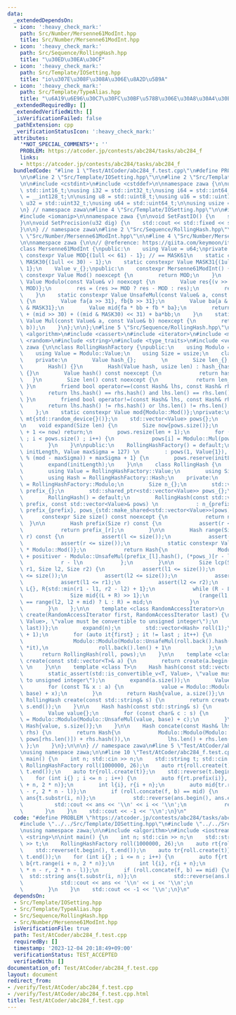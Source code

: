 ```yaml
---
data:
  _extendedDependsOn:
  - icon: ':heavy_check_mark:'
    path: Src/Number/Mersenne61ModInt.hpp
    title: Src/Number/Mersenne61ModInt.hpp
  - icon: ':heavy_check_mark:'
    path: Src/Sequence/RollingHash.hpp
    title: "\u30ED\u30EA\u30CF"
  - icon: ':heavy_check_mark:'
    path: Src/Template/IOSetting.hpp
    title: "io\u307E\u308F\u308A\u306E\u8A2D\u5B9A"
  - icon: ':heavy_check_mark:'
    path: Src/Template/TypeAlias.hpp
    title: "\u6A19\u6E96\u30C7\u30FC\u30BF\u578B\u306E\u30A8\u30A4\u30EA\u30A2\u30B9"
  _extendedRequiredBy: []
  _extendedVerifiedWith: []
  _isVerificationFailed: false
  _pathExtension: cpp
  _verificationStatusIcon: ':heavy_check_mark:'
  attributes:
    '*NOT_SPECIAL_COMMENTS*': ''
    PROBLEM: https://atcoder.jp/contests/abc284/tasks/abc284_f
    links:
    - https://atcoder.jp/contests/abc284/tasks/abc284_f
  bundledCode: "#line 1 \"Test/AtCoder/abc284_f.test.cpp\"\n#define PROBLEM \"https://atcoder.jp/contests/abc284/tasks/abc284_f\"\
    \n\n#line 2 \"Src/Template/IOSetting.hpp\"\n\n#line 2 \"Src/Template/TypeAlias.hpp\"\
    \n\n#include <cstdint>\n#include <cstddef>\n\nnamespace zawa {\n\nusing i16 =\
    \ std::int16_t;\nusing i32 = std::int32_t;\nusing i64 = std::int64_t;\nusing i128\
    \ = __int128_t;\n\nusing u8 = std::uint8_t;\nusing u16 = std::uint16_t;\nusing\
    \ u32 = std::uint32_t;\nusing u64 = std::uint64_t;\n\nusing usize = std::size_t;\n\
    \n} // namespace zawa\n#line 4 \"Src/Template/IOSetting.hpp\"\n\n#include <iostream>\n\
    #include <iomanip>\n\nnamespace zawa {\n\nvoid SetFastIO() {\n    std::cin.tie(nullptr)->sync_with_stdio(false);\n\
    }\n\nvoid SetPrecision(u32 dig) {\n    std::cout << std::fixed << std::setprecision(dig);\n\
    }\n\n} // namespace zawa\n#line 2 \"Src/Sequence/RollingHash.hpp\"\n\n#line 2\
    \ \"Src/Number/Mersenne61ModInt.hpp\"\n\n#line 4 \"Src/Number/Mersenne61ModInt.hpp\"\
    \n\nnamespace zawa {\n\n// @reference: https://qiita.com/keymoon/items/11fac5627672a6d6a9f6\n\
    class Mersenne61ModInt {\npublic:\n    using Value = u64;\nprivate:\n    static\
    \ constexpr Value MOD{(1ull << 61) - 1}; // == MASK61\n    static constexpr Value\
    \ MASK30{(1ull << 30) - 1};\n    static constexpr Value MASK31{(1ull << 31) -\
    \ 1};\n    Value v_{};\npublic:\n    constexpr Mersenne61ModInt() {}\n\n    static\
    \ constexpr Value Mod() noexcept {\n        return MOD;\n    }\n    static constexpr\
    \ Value Modulo(const Value& v) noexcept {\n        Value res{(v >> 61) + (v &\
    \ MOD)};\n        res = (res >= MOD ? res - MOD : res);\n        return res;\n\
    \    }\n    static constexpr Value UnsafeMul(const Value& a, const Value& b) noexcept\
    \ {\n        Value fa{a >> 31}, fb{b >> 31};\n        Value ba{a & MASK31}, bb{b\
    \ & MASK31};\n        Value mid{fa * bb + fb * ba};\n        return Value{2}*fa*fb\
    \ + (mid >> 30) + ((mid & MASK30) << 31) + ba*bb;\n    }\n    static constexpr\
    \ Value Mul(const Value& a, const Value& b) noexcept {\n        return Modulo(UnsafeMul(a,\
    \ b));\n    }\n};\n\n};\n#line 5 \"Src/Sequence/RollingHash.hpp\"\n\n#include\
    \ <algorithm>\n#include <cassert>\n#include <iterator>\n#include <memory>\n#include\
    \ <random>\n#include <string>\n#include <type_traits>\n#include <vector>\n\nnamespace\
    \ zawa {\n\nclass RollingHashFactory {\npublic:\n    using Modulo = Mersenne61ModInt;\n\
    \    using Value = Modulo::Value;\n    using Size = usize;\n    class Hash {\n\
    \    private:\n        Value hash_{};        \n        Size len_{};\n    public:\n\
    \        Hash() {}\n        Hash(Value hash, usize len) : hash_{hash}, len_{len}\
    \ {}\n        Value hash() const noexcept {\n            return hash_;\n     \
    \   }\n        Size len() const noexcept {\n            return len_;\n       \
    \ }\n        friend bool operator==(const Hash& lhs, const Hash& rhs) {\n    \
    \        return lhs.hash() == rhs.hash() and lhs.len() == rhs.len();\n       \
    \ }\n        friend bool operator!=(const Hash& lhs, const Hash& rhs) {\n    \
    \        return lhs.hash() != rhs.hash() or lhs.len() != rhs.len();\n        }\n\
    \    };\n    static constexpr Value mod{Modulo::Mod()};\nprivate:\n    std::mt19937\
    \ mt{std::random_device{}()};\n    std::vector<Value> pows{};\n    Value base{};\n\
    \n    void expand(Size len) {\n        Size now{pows.size()};\n        if (len\
    \ + 1 <= now) return;\n        pows.resize(len + 1);\n        for (Size i{now}\
    \ ; i < pows.size() ; i++) {\n            pows[i] = Modulo::Mul(pows[i - 1], base);\n\
    \        }\n    }\n\npublic:\n    RollingHashFactory() = default;\n    RollingHashFactory(Size\
    \ initLength, Value maxSigma = 127) \n        : pows(1, Value{1}), base{(mt()\
    \ % (mod - maxSigma)) + maxSigma + 1} {\n        pows.reserve(initLength + 1);\n\
    \        expand(initLength);\n    }\n\n    class RollingHash {\n    public:\n\
    \        using Value = RollingHashFactory::Value;\n        using Size = RollingHashFactory::Size;\n\
    \        using Hash = RollingHashFactory::Hash;\n    private:\n        using Modulo\
    \ = RollingHashFactory::Modulo;\n        Size n_{};\n        std::vector<Hash>\
    \ prefix_{};\n        std::shared_ptr<std::vector<Value>> pows_{};\n    public:\n\
    \        RollingHash() = default;\n        RollingHash(const std::vector<Hash>&\
    \ prefix, const std::vector<Value>& pows) \n            : n_{prefix.size() - 1},\
    \ prefix_{prefix}, pows_{std::make_shared<std::vector<Value>>(pows)} {}\n\n  \
    \      constexpr Size size() const noexcept {\n            return n_;\n      \
    \  }\n\n        Hash prefix(Size r) const {\n            assert(r <= size());\n\
    \            return prefix_[r];\n        }\n\n        Hash range(Size l, Size\
    \ r) const {\n            assert(l <= size());\n            assert(l <= r);\n\
    \            assert(r <= size());\n            static constexpr Value positiver{4ull\
    \ * Modulo::Mod()};\n            return Hash{\n                Modulo::Modulo(prefix_[r].hash()\
    \ + positiver - Modulo::UnsafeMul(prefix_[l].hash(), (*pows_)[r - l])),\n    \
    \            r - l\n            };\n        }\n\n        Size lcp(Size l1, Size\
    \ r1, Size l2, Size r2) {\n            assert(l1 <= size());\n            assert(r1\
    \ <= size());\n            assert(l2 <= size());\n            assert(r2 <= size());\n\
    \            assert(l1 <= r1);\n            assert(l2 <= r2);\n            Size\
    \ L{}, R{std::min(r1 - l1, r2 - l2) + 1};\n            while (R - L > 1) {\n \
    \               Size mid{(L + R) >> 1};\n                (range(l1, l1 + mid)\
    \ == range(l2, l2 + mid) ? L : R) = mid;\n            }\n            return L;\n\
    \        }\n    };\n\n    template <class RandomAccessIterator>\n    RollingHash\
    \ create(RandomAccessIterator first, RandomAccessIterator last) {\n        static_assert(std::is_convertible_v<decltype(*first),\
    \ Value>, \"value must be convertible to unsigned integer\");\n        Size n{static_cast<Size>(std::distance(first,\
    \ last))};\n        expand(n);\n        std::vector<Hash> roll(1);\n        roll.reserve(n\
    \ + 1);\n        for (auto it{first} ; it != last ; it++) {\n            roll.emplace_back(\n\
    \                Modulo::Modulo(Modulo::UnsafeMul(roll.back().hash(), base) +\
    \ *it),\n                roll.back().len() + 1\n            );\n        }\n  \
    \      return RollingHash(roll, pows);\n    }\n\n    template <class T>\n    RollingHash\
    \ create(const std::vector<T>& a) {\n        return create(a.begin(), a.end());\
    \ \n    }\n\n    template <class T>\n    Hash hash(const std::vector<T>& a) {\n\
    \        static_assert(std::is_convertible_v<T, Value>, \"value must be convertible\
    \ to unsigned integer\");\n        expand(a.size());\n        Value value{};\n\
    \        for (const T& x : a) {\n            value = Modulo::Modulo(Modulo::UnsafeMul(value,\
    \ base) + x);\n        }\n        return Hash{value, a.size()};\n    }\n\n   \
    \ RollingHash create(const std::string& s) {\n        return create(s.begin(),\
    \ s.end());\n    }\n\n    Hash hash(const std::string& s) {\n        expand(s.size());\n\
    \        Value value{};\n        for (const char& c : s) {\n            value\
    \ = Modulo::Modulo(Modulo::UnsafeMul(value, base) + c);\n        }\n        return\
    \ Hash{value, s.size()};\n    }\n\n    Hash concate(const Hash& lhs, const Hash&\
    \ rhs) {\n        return Hash{\n            Modulo::Modulo(Modulo::UnsafeMul(lhs.hash(),\
    \ pows[rhs.len()]) + rhs.hash()),\n            lhs.len() + rhs.len()\n       \
    \ };\n    }\n};\n\n\n} // namespace zawa\n#line 5 \"Test/AtCoder/abc284_f.test.cpp\"\
    \nusing namespace zawa;\n\n#line 10 \"Test/AtCoder/abc284_f.test.cpp\"\n\nint\
    \ main() {\n    int n; std::cin >> n;\n    std::string t; std::cin >> t;\n   \
    \ RollingHashFactory roll(1000000, 26);\n    auto rt{roll.create(t)};\n    std::reverse(t.begin(),\
    \ t.end());\n    auto tr{roll.create(t)};\n    std::reverse(t.begin(), t.end());\n\
    \    for (int i{} ; i <= n ; i++) {\n        auto f{rt.prefix(i)}, b{rt.range(i\
    \ + n, 2 * n)};\n        int l{i}, r{i + n};\n        auto mid{tr.range(2 * n\
    \ - r, 2 * n - l)};\n        if (roll.concate(f, b) == mid) {\n            std::string\
    \ ans{t.substr(i, n)};\n            std::reverse(ans.begin(), ans.end());\n  \
    \          std::cout << ans << '\\n' << i << '\\n';\n            return 0;\n \
    \       }\n    }\n    std::cout << -1 << '\\n';\n}\n"
  code: "#define PROBLEM \"https://atcoder.jp/contests/abc284/tasks/abc284_f\"\n\n\
    #include \"../../Src/Template/IOSetting.hpp\"\n#include \"../../Src/Sequence/RollingHash.hpp\"\
    \nusing namespace zawa;\n\n#include <algorithm>\n#include <iostream>\n#include\
    \ <string>\n\nint main() {\n    int n; std::cin >> n;\n    std::string t; std::cin\
    \ >> t;\n    RollingHashFactory roll(1000000, 26);\n    auto rt{roll.create(t)};\n\
    \    std::reverse(t.begin(), t.end());\n    auto tr{roll.create(t)};\n    std::reverse(t.begin(),\
    \ t.end());\n    for (int i{} ; i <= n ; i++) {\n        auto f{rt.prefix(i)},\
    \ b{rt.range(i + n, 2 * n)};\n        int l{i}, r{i + n};\n        auto mid{tr.range(2\
    \ * n - r, 2 * n - l)};\n        if (roll.concate(f, b) == mid) {\n          \
    \  std::string ans{t.substr(i, n)};\n            std::reverse(ans.begin(), ans.end());\n\
    \            std::cout << ans << '\\n' << i << '\\n';\n            return 0;\n\
    \        }\n    }\n    std::cout << -1 << '\\n';\n}\n"
  dependsOn:
  - Src/Template/IOSetting.hpp
  - Src/Template/TypeAlias.hpp
  - Src/Sequence/RollingHash.hpp
  - Src/Number/Mersenne61ModInt.hpp
  isVerificationFile: true
  path: Test/AtCoder/abc284_f.test.cpp
  requiredBy: []
  timestamp: '2023-12-04 20:18:49+09:00'
  verificationStatus: TEST_ACCEPTED
  verifiedWith: []
documentation_of: Test/AtCoder/abc284_f.test.cpp
layout: document
redirect_from:
- /verify/Test/AtCoder/abc284_f.test.cpp
- /verify/Test/AtCoder/abc284_f.test.cpp.html
title: Test/AtCoder/abc284_f.test.cpp
---
```

